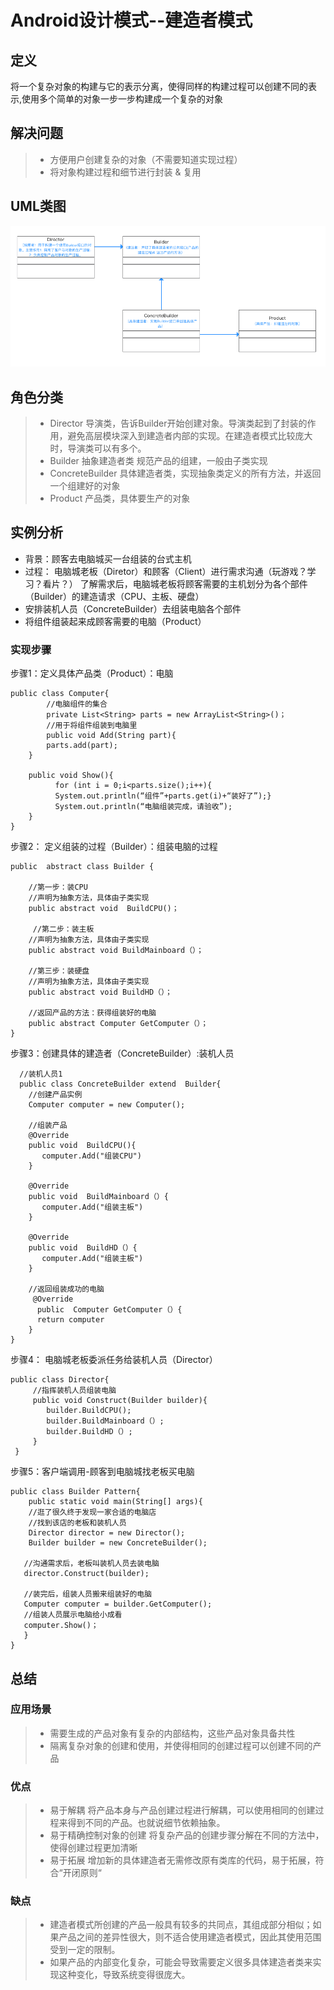 # Android设计模式--建造者模式

## 定义
将一个复杂对象的构建与它的表示分离，使得同样的构建过程可以创建不同的表示,使用多个简单的对象一步一步构建成一个复杂的对象

## 解决问题
>* 方便用户创建复杂的对象（不需要知道实现过程）
>* 将对象构建过程和细节进行封装 & 复用

## UML类图
![avatar](picture/builder-uml.png)

## 角色分类
>* Director 导演类，告诉Builder开始创建对象。导演类起到了封装的作用，避免高层模块深入到建造者内部的实现。在建造者模式比较庞大时，导演类可以有多个。
>* Builder 抽象建造者类 规范产品的组建，一般由子类实现
>* ConcreteBuilder 具体建造者类，实现抽象类定义的所有方法，并返回一个组建好的对象
>* Product 产品类，具体要生产的对象

## 实例分析
* 背景：顾客去电脑城买一台组装的台式主机
* 过程：
电脑城老板（Diretor）和顾客（Client）进行需求沟通（玩游戏？学习？看片？）
了解需求后，电脑城老板将顾客需要的主机划分为各个部件（Builder）的建造请求（CPU、主板、硬盘）
* 安排装机人员（ConcreteBuilder）去组装电脑各个部件
* 将组件组装起来成顾客需要的电脑（Product）

### 实现步骤
步骤1：定义具体产品类（Product）：电脑
```
public class Computer{
    	//电脑组件的集合
    	private List<String> parts = new ArrayList<String>()；
    	//用于将组件组装到电脑里
    	public void Add(String part){
    	parts.add(part);
	}
    
    public void Show(){
          for (int i = 0;i<parts.size();i++){    
          System.out.println(“组件”+parts.get(i)+“装好了”);}
          System.out.println(“电脑组装完成，请验收”);
	}
}
```
步骤2： 定义组装的过程（Builder）：组装电脑的过程
```
public  abstract class Builder {  

    //第一步：装CPU
    //声明为抽象方法，具体由子类实现 
    public abstract void  BuildCPU()；

     //第二步：装主板
   	//声明为抽象方法，具体由子类实现 
    public abstract void BuildMainboard（）；

	//第三步：装硬盘
	//声明为抽象方法，具体由子类实现 
    public abstract void BuildHD（）；

	//返回产品的方法：获得组装好的电脑
    public abstract Computer GetComputer（）；
}
```
步骤3：创建具体的建造者（ConcreteBuilder）:装机人员
```
  //装机人员1
  public class ConcreteBuilder extend  Builder{
    //创建产品实例
    Computer computer = new Computer();

    //组装产品
    @Override
    public void  BuildCPU(){  
       computer.Add("组装CPU")
    }  

    @Override
    public void  BuildMainboard（）{  
       computer.Add("组装主板")
    }  

    @Override
    public void  BuildHD（）{  
       computer.Add("组装主板")
    }  

    //返回组装成功的电脑
     @Override
      public  Computer GetComputer（）{  
      return computer
    }  
}
```

步骤4： 电脑城老板委派任务给装机人员（Director）
```
public class Director{
     //指挥装机人员组装电脑
     public void Construct(Builder builder){                    
      	builder.BuildCPU();
      	builder.BuildMainboard（）;
      	builder.BuildHD（）;
     }
 }
 ```
 步骤5：客户端调用-顾客到电脑城找老板买电脑
 ```
 public class Builder Pattern{
 	 public static void main(String[] args){
	 //逛了很久终于发现一家合适的电脑店
	 //找到该店的老板和装机人员
 	 Director director = new Director();
  	 Builder builder = new ConcreteBuilder();

	//沟通需求后，老板叫装机人员去装电脑
	director.Construct(builder);

	//装完后，组装人员搬来组装好的电脑
	Computer computer = builder.GetComputer();
	//组装人员展示电脑给小成看
	computer.Show()；
    }     
}
```
## 总结
### 应用场景
> * 需要生成的产品对象有复杂的内部结构，这些产品对象具备共性
> * 隔离复杂对象的创建和使用，并使得相同的创建过程可以创建不同的产品
### 优点
>* 易于解耦
将产品本身与产品创建过程进行解耦，可以使用相同的创建过程来得到不同的产品。也就说细节依赖抽象。
>* 易于精确控制对象的创建
将复杂产品的创建步骤分解在不同的方法中，使得创建过程更加清晰
>* 易于拓展
增加新的具体建造者无需修改原有类库的代码，易于拓展，符合“开闭原则“
### 缺点
>* 建造者模式所创建的产品一般具有较多的共同点，其组成部分相似；如果产品之间的差异性很大，则不适合使用建造者模式，因此其使用范围受到一定的限制。
>* 如果产品的内部变化复杂，可能会导致需要定义很多具体建造者类来实现这种变化，导致系统变得很庞大。
